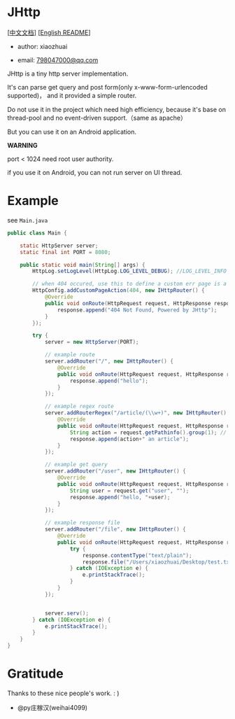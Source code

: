 # JHttp

[[中文文档](README_CN.md)] [[English README](README.md)]

* author: xiaozhuai

* email: 798047000@qq.com

JHttp is a tiny http server implementation.

It's can parse get query and post form(only x-www-form-urlencoded supported)，
and it provided a simple router.

Do not use it in the project which need high efficiency, 
because it's base on thread-pool and no event-driven support.（same as apache）

But you can use it on an Android application.

**WARNING** 

port < 1024 need root user authority.

if you use it on Android, you can not run server on UI thread.

# Example

see `Main.java`

```java
public class Main {

    static HttpServer server;
    static final int PORT = 8080;

    public static void main(String[] args) {
        HttpLog.setLogLevel(HttpLog.LOG_LEVEL_DEBUG); //LOG_LEVEL_INFO by default

        // when 404 occured, use this to define a custom err page is a good idea
        HttpConfig.addCustomPageAction(404, new IHttpRouter() {
            @Override
            public void onRoute(HttpRequest request, HttpResponse response) {
                response.append("404 Not Found, Powered by JHttp");
            }
        });

        try {
            server = new HttpServer(PORT);

            // example route
            server.addRouter("/", new IHttpRouter() {
                @Override
                public void onRoute(HttpRequest request, HttpResponse response) {
                    response.append("hello");
                }
            });

            // example regex route
            server.addRouterRegex("/article/(\\w+)", new IHttpRouter() {
                @Override
                public void onRoute(HttpRequest request, HttpResponse response) {
                    String action = request.getPathinfo().group(1); // (\\w+) maybe add, delete, read, etc...
                    response.append(action+" an article");
                }
            });

            // example get query
            server.addRouter("/user", new IHttpRouter() {
                @Override
                public void onRoute(HttpRequest request, HttpResponse response) {
                    String user = request.get("user", "");
                    response.append("hello, "+user);
                }
            });

            // example response file
            server.addRouter("/file", new IHttpRouter() {
                @Override
                public void onRoute(HttpRequest request, HttpResponse response) {
                    try {
                        response.contentType("text/plain");
                        response.file("/Users/xiaozhuai/Desktop/test.txt");
                    } catch (IOException e) {
                        e.printStackTrace();
                    }
                }
            });


            server.serv();
        } catch (IOException e) {
            e.printStackTrace();
        }
    }
}
```

# Gratitude

Thanks to these nice people's work. : )

* @py庄稼汉(weihai4099)